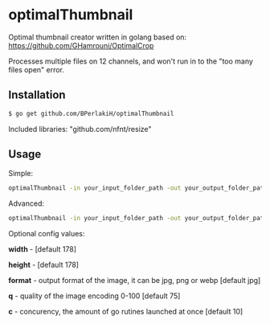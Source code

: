 # optimalThumbnail
Optimal thumbnail creator written in golang
based on:
https://github.com/GHamrouni/OptimalCrop

Processes multiple files on 12 channels, and won't run in to the "too many files open" error.


Installation
------------
```bash
$ go get github.com/BPerlakiH/optimalThumbnail
```

Included libraries:
"github.com/nfnt/resize"

Usage
-----

Simple:

```bash
optimalThumbnail -in your_input_folder_path -out your_output_folder_path
```

Advanced:

```bash
optimalThumbnail -in your_input_folder_path -out your_output_folder_path -width 154 -height 154 -format jpg -q 85 -c 50
```

Optional config values:

**width** - [default 178]

**height** - [default 178]

**format** - output format of the image, it can be jpg, png or webp [default jpg]

**q** - quality of the image encoding 0-100 [default 75]

**c** - concurency, the amount of go rutines launched at once [default 10]

